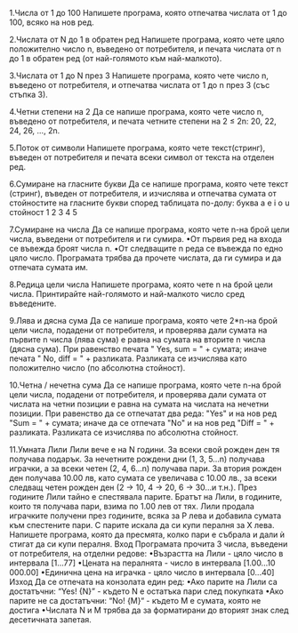 1.Числа от 1 до 100
Напишете програма, която отпечатва числата от 1 до 100, всяко на нов ред.

2.Числата от N до 1 в обратен ред
Напишете програма, която чете цяло положително число n, въведено от потребителя, и печата числата от n до 1 в обратен ред (от най-голямото към най-малкото).

3.Числата от 1 до N през 3
Напишете програма, която чете число n, въведено от потребителя, и отпечатва числата от 1 до n през 3 (със стъпка 3). 

4.Четни степени на 2
Да се напише програма, която чете число n, въведено от потребителя, и печата четните степени на 2 ≤ 2n: 20, 22, 24, 26, …, 2n. 

5.Поток от символи
Напишете програма, която чете текст(стринг), въведен от потребителя и печата всеки символ от текста на отделен ред.

6.Сумиране на гласните букви
Да се напише програма, която чете текст (стринг), въведен от потребителя, и изчислява и отпечатва сумата от стойностите на гласните букви според таблицата по-долу:
буква	        a	e	i	o	u
стойност	1	2	3	4	5

7.Сумиране на числа
Да се напише програма, която чете n-на брой цели числа, въведени от потребителя и ги сумира.
•От първия ред на входа се въвежда броят числа n.
•От следващите n реда се въвежда по едно цяло число.
Програмата трябва да прочете числата, да ги сумира и да отпечата сумата им.

8.Редица цели числа
Напишете програма, която чете n на брой цели числа. Принтирайте най-голямото и най-малкото число сред въведените.

9.Лява и дясна сума
Да се напише програма, която чете 2*n-на брой цели числа, подадени от потребителя, и проверява дали сумата на първите n числа (лява сума) е равна на сумата на вторите n числа (дясна сума). При равенство печата " Yes, sum = " + сумата; иначе печата " No, diff = " + разликата. Разликата се изчислява като положително число (по абсолютна стойност). 

10.Четна / нечетна сума
Да се напише програма, която чете n-на брой цели числа, подадени от потребителя, и проверява дали сумата от числата на четни позиции е равна на сумата на числата на нечетни позиции. При равенство да се отпечатат два реда: "Yes" и на нов ред "Sum = " + сумата; иначе да се отпечата "No" и на нов ред "Diff = " + разликата. Разликата се изчислява по абсолютна стойност. 

11.Умната Лили 
Лили вече е на N години. За всеки свой рожден ден тя получава подарък. За нечетните рождени дни (1, 3, 5...n) получава играчки, а за всеки четен (2, 4, 6...n) получава пари. За втория рожден ден получава 10.00 лв, като сумата се увеличава с 10.00 лв., за всеки следващ четен рожден ден (2 -> 10, 4 -> 20, 6 -> 30...и т.н.). През годините Лили тайно е спестявала парите. Братът на Лили, в годините, които тя получава пари, взима по 1.00 лев от тях. Лили продала играчките получени през годините, всяка за P лева и добавила сумата към спестените пари. С парите искала да си купи пералня за X лева. Напишете програма, която да пресмята, колко пари е събрала и дали ѝ стигат да си купи пералня.
Вход
Програмата прочита 3 числа, въведени от потребителя, на отделни редове:
•Възрастта на Лили - цяло число в интервала [1...77]
•Цената на пералнята - число в интервала [1.00...10 000.00]
•Единична цена на играчка - цяло число в интервала [0...40]
Изход
Да се отпечата на конзолата един ред:
•Ако парите на Лили са достатъчни:
“Yes! {N}” - където N е остатъка пари след покупката
•Ако парите не са достатъчни:
“No! {М}“ - където M е сумата, която не достига
•Числата N и M трябва да за форматирани до вторият знак след десетичната запетая.
